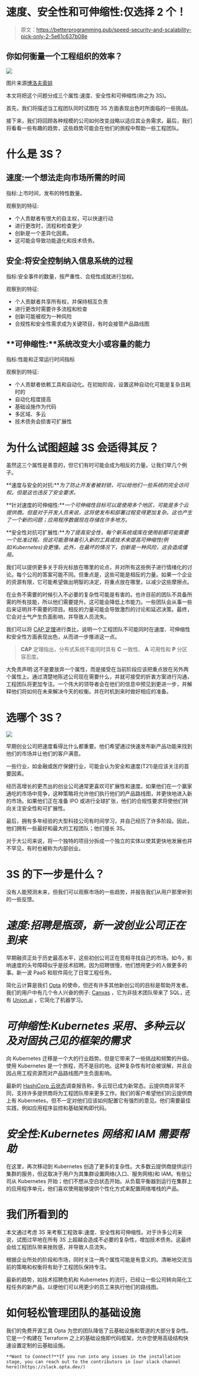 # 速度、安全性和可伸缩性:仅选择 2 个！

> 原文：<https://betterprogramming.pub/speed-security-and-scalability-pick-only-2-5e61c637b08e>

## 你如何衡量一个工程组织的效率？

![](img/286dab3254fbc4aca96dee752b3558b1.png)

图片来源[博洛夫索娃](https://www.instagram.com/bolovtsova/)

本文将把这个问题分成三个属性:速度、安全性和可伸缩性(称之为 3S)。

首先，我们将描述当工程团队同时试图在 3S 方面表现出色时所面临的一些挑战。

接下来，我们将回顾各种规模的公司如何改变战略以适应其业务需求。最后，我们将看看一些有趣的趋势，这些趋势可能会在他们的旅程中帮助一些工程团队。

# 什么是 3S？

## **速度**:一个想法走向市场所需的时间

指标:上市时间，发布的特性数量。

观察到的特征:

*   个人贡献者有很大的自主权，可以快速行动
*   进行更改时，流程和检查更少
*   创新是一个差异化因素。
*   这可能会导致功能退化和技术债务。

## 安全:将安全控制纳入信息系统的过程

指标:安全事件的数量，按严重性、合规性成就进行加权。

观察到的特征:

*   个人贡献者共享所有权，并保持相互负责
*   进行更改时需要许多流程和检查
*   创新可能被视为一种风险
*   合规性和安全性需求成为关键项目，有时会接管产品路线图

## **可伸缩性:**系统改变大小或容量的能力

指标:性能和正常运行时间指标

观察到的特征:

*   个人贡献者依赖工具和自动化。在初始阶段，设置这种自动化可能是复杂且耗时的
*   自动化程度提高
*   基础设施作为代码
*   多区域、多云
*   技术债务会损害可扩展性

# 为什么试图超越 3S 会适得其反？

虽然这三个属性是善意的，但它们有时可能会成为相反的力量。让我们举几个例子。

**速度与安全的对抗:***为了防止开发者被封锁，可以给他们一些系统的完全访问权。但是这也违反了安全要求。*

**针对速度的可伸缩性:***一个可伸缩性目标可以是使用多个地区，可能是多个云提供商。但是对于开发人员来说，这将使发布和部署过程变得更加复杂。这也产生了一个新的问题；应用程序数据现在存储在许多地方。*

**安全性对抗可扩展性:***为了提高安全性，每个新系统或库在使用前都可能需要一个批准过程。但这可能意味着引入新的工具或技术来提高可伸缩性(例如:Kubernetes)会更慢。此外，在最坏的情况下，创新是一种风险，这会造成僵局。*

我们可以提供更多关于将光标放在哪里的论点，并对所有这些例子进行情绪化的讨论。每个公司的答案可能不同。但重点是，这些可能是相反的力量。如果一个企业的资源有限，它可能希望做出明智的决定，将重点放在哪里，以减少这些摩擦点。

在业务不需要的时候引入不必要的复杂性可能是有害的。也许目前的团队不具备所需的所有技能，所以他们需要提升。这可能会降低上市能力。一些团队会从事一些后来证明并不需要的项目。相反的力量可能会导致激烈的讨论和延迟决策。最终，它会对士气产生负面影响，并导致人员流失。

我们可以将 [CAP 定理](https://en.wikipedia.org/wiki/CAP_theorem)进行类比，说明一个工程团队不可能同时在速度、可伸缩性和安全性方面表现出色，从而进一步推进这一点。

> **CAP** 定理指出，分布式系统不能同时具有 **C** 一致性、 **A** 可用性和 **P** 分区容忍度。

大免责声明:这不是要放弃一个属性，而是接受在当前阶段应该把重点放在另外两个属性上。通过清楚地陈述公司现在需要什么，并就可接受的折衷方案进行沟通，工程团队将更加专注。一个伟大的领导者会在他们的信息中预见到更进一步，并解释他们将如何在未来解决今天的权衡。并在时机到来时做好相应的准备。

# 选哪个 3S？

![](img/7756bea7028d267aa6ce5ec8fa6925a8.png)

早期创业公司把速度看得比什么都重要。他们希望通过快速发布新产品功能来找到他们的市场并让他们的客户满意。

一些行业，如金融或医疗保健行业，可能会认为安全和速度(T21)是应该关注的首要因素。

经历高增长的更杰出的创业公司通常更喜欢可扩展性和速度。如果他们在一个赢家通吃的市场中竞争，这种策略将允许他们执行他们的产品路线图，并更快地进入新的市场。如果他们正在准备 IPO 或进行全球扩张，他们的合规性要求将使他们转向关注安全性和可扩展性。

最后，拥有多年经验的大型科技公司有时间学习，并自己经历了许多阶段。因此，他们拥有一些最好和最大的工程团队；他们擅长 3S。

对于大公司来说，将一个独特的项目分拆成一个独立的实体以使其更快地发展也并不罕见，有时也被称为内部创业。

# 3S 的下一步是什么？

没有人能预测未来，但我们可以观察市场的一些趋势，并报告我们从用户那里听到的一些反馈。

# *速度:招聘是瓶颈，新一波创业公司正在到来*

早期融资正处于历史最高水平，这些初创公司正在竞相寻找自己的市场。如今，影响速度的头号障碍似乎是技术招聘。因为招聘很慢，他们想用更少的人做更多的事。新一波 PaaS 和软件简化了日常工程任务。

简化云计算是我们 [Opta](https://github.com/run-x/opta) 的使命，但还有许多其他新创公司的目标是帮助开发者。我们的用户中有几个令人兴奋的例子: [Canvas](https://blog.runx.dev/how-the-canvas-team-uses-opta-to-make-data-easier-to-explore-f5615647cc43) ，它为非技术团队带来了 SQL，还有 [Union.ai](https://union.ai/) ，它简化了机器学习。

# *可伸缩性:Kubernetes 采用、多种云以及对固执己见的框架的需求*

向 Kubernetes 迁移是一个大的行业趋势。但是它带来了一些挑战和频繁的升级。使用 Kubernetes 是一个旅程，而不是目的地。这种复杂性有时会被误解，并且会因占用工程资源而对产品路线图产生负面影响。

最新的 [HashiCorp 云状态](https://www.hashicorp.com/state-of-the-cloud)调查报告称，多云现已成为新常态。云提供商非常不同，支持许多提供商将为工程团队带来更多工作。我们的客户希望他们的云提供商上有 Kubernetes，但不一定对他们应该如何配置它有强烈的意见。他们需要最佳实践，例如应用程序监控和基础架构即代码。

# *安全性:Kubernetes 网络和 IAM 需要帮助*

在这里，再次移动到 Kubernetes 创造了更多的复杂性。大多数云提供商提供运行集群的服务，但这取决于用户为其集群设置网络(入口、服务网格)和 IAM。有些公司从 Kubernetes 开始；他们不想从空白状态开始。从负载平衡器到运行在集群上的应用程序单元，他们喜欢使用能够提供个性化方式来配置网络堆栈的产品。

# 我们所看到的

本文通过考虑 3S 来考察工程效率:速度、安全性和可伸缩性。对于许多公司来说，试图过早地在所有 3S 上超越会造成不必要的复杂性，增加技术债务。这最终会给工程团队带来挫败感，并导致人员流失。

根据企业所处的阶段和市场，同时关注一两个属性可能是有意义的。清晰地交流当前的策略和权衡将有助于工程团队保持专注。

最新的趋势，如技术招聘危机和 Kubernetes 的流行，已经让一些公司转向简化工程任务的新产品，以便他们可以用更少的员工来执行他们的路线图。

# 如何轻松管理团队的基础设施

我们的免费开源工具 Opta 为您的团队降低了云基础设施和管道的大部分复杂性。它是一个构建在 Terraform 之上的基础设施即代码框架，允许您使用高级结构快速设置定制的云基础设施。

```
**Want to Connect?**If you run into any issues in the installation stage, you can reach out to the contributors in [our slack channel here](https://slack.opta.dev/)
```
